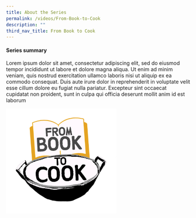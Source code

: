 ```yaml
---
title: About the Series
permalink: /videos/From-Book-to-Cook
description: ""
third_nav_title: From Book to Cook
---
```

#### Series summary
Lorem ipsum dolor sit amet, consectetur adipiscing elit, sed do eiusmod tempor incididunt ut labore et dolore magna aliqua. Ut enim ad minim veniam, quis nostrud exercitation ullamco laboris nisi ut aliquip ex ea commodo consequat. Duis aute irure dolor in reprehenderit in voluptate velit esse cillum dolore eu fugiat nulla pariatur. Excepteur sint occaecat cupidatat non proident, sunt in culpa qui officia deserunt mollit anim id est laborum

<img style="width: 60%;" src="/images/Videos:%20From%20Book%20to%20Cook/FBTC_final%20logo_no%20bg.png"> 


